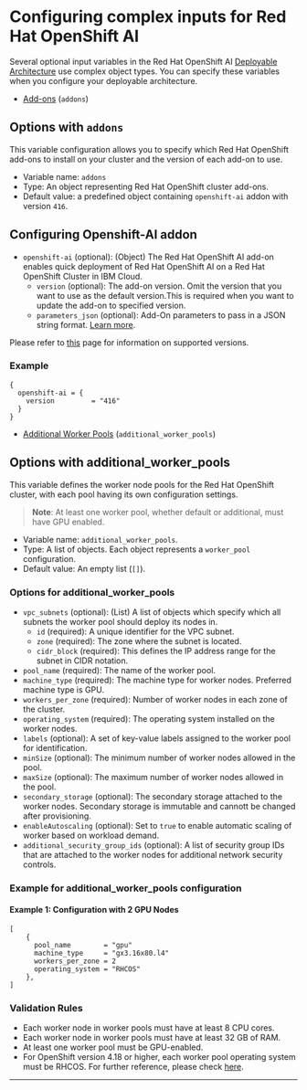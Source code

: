 # Configuring complex inputs for Red Hat OpenShift AI

Several optional input variables in the Red Hat OpenShift AI [Deployable Architecture](https://cloud.ibm.com/catalog#deployable_architecture) use complex object types. You can specify these variables when you configure your deployable architecture.

- [Add-ons](#options-with-addons) (`addons`)

## Options with `addons` <a name="options-with-addons"></a>

This variable configuration allows you to specify which Red Hat OpenShift add-ons to install on your cluster and the version of each add-on to use.

- Variable name: `addons`
- Type: An object representing Red Hat OpenShift cluster add-ons.
- Default value: a predefined object containing `openshift-ai` addon with version `416`.

## Configuring Openshift-AI addon
- `openshift-ai` (optional): (Object) The Red Hat OpenShift AI add-on enables quick deployment of Red Hat OpenShift AI on a Red Hat OpenShift Cluster in IBM Cloud.
  - `version` (optional): The add-on version. Omit the version that you want to use as the default version.This is required when you want to update the add-on to specified version.
  - `parameters_json` (optional): Add-On parameters to pass in a JSON string format. [Learn more](https://cloud.ibm.com/docs/openshift?topic=openshift-ai-addon-install&interface=ui#custom-options).

Please refer to [this](https://cloud.ibm.com/docs/containers?topic=containers-supported-cluster-addon-versions) page for information on supported versions.

### Example
```hcl
{
  openshift-ai = {
    version         = "416"
  }
}
```
- [Additional Worker Pools](#options-with-additional-worker-pools) (`additional_worker_pools`)


## Options with additional_worker_pools <a name="options-with-additional-worker-pools"></a>

This variable defines the worker node pools for the Red Hat OpenShift cluster, with each pool having its own configuration settings.
> **Note**: At least one worker pool, whether default or additional, must have GPU enabled.

- Variable name: `additional_worker_pools`.
- Type: A list of objects. Each object represents a `worker_pool` configuration.
- Default value: An empty list (`[]`).

### Options for additional_worker_pools

- `vpc_subnets` (optional): (List) A list of objects which specify which all subnets the worker pool should deploy its nodes in.
  - `id` (required): A unique identifier for the VPC subnet.
  - `zone` (required): The zone where the subnet is located.
  - `cidr_block` (required): This defines the IP address range for the subnet in CIDR notation.
- `pool_name` (required): The name of the worker pool.
- `machine_type` (required): The machine type for worker nodes. Preferred machine type is GPU.
- `workers_per_zone` (required): Number of worker nodes in each zone of the cluster.
- `operating_system` (required): The operating system installed on the worker nodes.
- `labels` (optional): A set of key-value labels assigned to the worker pool for identification.
- `minSize` (optional): The minimum number of worker nodes allowed in the pool.
- `maxSize` (optional): The maximum number of worker nodes allowed in the pool.
- `secondary_storage` (optional): The secondary storage attached to the worker nodes. Secondary storage is immutable and cannott be changed after provisioning.
- `enableAutoscaling` (optional): Set to `true` to enable automatic scaling of worker based on workload demand.
- `additional_security_group_ids` (optional): A list of security group IDs that are attached to the worker nodes for additional network security controls.

### Example for additional_worker_pools configuration

#### Example 1: Configuration with 2 GPU Nodes
```hcl
[
    {
      pool_name        = "gpu"
      machine_type     = "gx3.16x80.l4"
      workers_per_zone = 2
      operating_system = "RHCOS"
    },
]
```
### Validation Rules

- Each worker node in worker pools must have at least 8 CPU cores.
- Each worker node in worker pools must have at least 32 GB of RAM.
- At least one worker pool must be GPU-enabled.
- For OpenShift version 4.18 or higher, each worker pool operating system must be RHCOS.
For further reference, please check [here](https://cloud.ibm.com/docs/openshift?topic=openshift-ai-addon-install&interface=ui).
---
